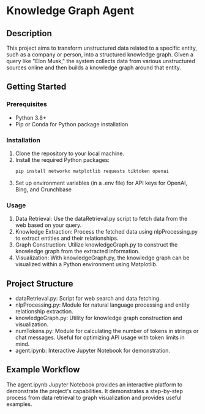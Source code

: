 # Knowledge Graph Agent

## Description

This project aims to transform unstructured data related to a specific entity, such as a company or person, into a structured knowledge graph. Given a query like "Elon Musk," the system collects data from various unstructured sources online and then builds a knowledge graph around that entity.

## Getting Started

### Prerequisites

- Python 3.8+
- Pip or Conda for Python package installation

### Installation

1. Clone the repository to your local machine.
2. Install the required Python packages:
   ```sh
   pip install networkx matplotlib requests tiktoken openai
   ```
3. Set up environment variables (in a .env file) for API keys for OpenAI, Bing, and Crunchbase

### Usage

1. Data Retrieval: Use the dataRetrieval.py script to fetch data from the web based on your query.
2. Knowledge Extraction: Process the fetched data using nlpProcessing.py to extract entities and their relationships.
3. Graph Construction: Utilize knowledgeGraph.py to construct the knowledge graph from the extracted information.
4. Visualization: With knowledgeGraph.py, the knowledge graph can be visualized within a Python environment using Matplotlib.

## Project Structure

- dataRetrieval.py: Script for web search and data fetching.
- nlpProcessing.py: Module for natural language processing and entity relationship extraction.
- knowledgeGraph.py: Utility for knowledge graph construction and visualization.
- numTokens.py: Module for calculating the number of tokens in strings or chat messages. Useful for optimizing API usage with token limits in mind.
- agent.ipynb: Interactive Jupyter Notebook for demonstration.

## Example Workflow
The agent.ipynb Jupyter Notebook provides an interactive platform to demonstrate the project's capabilities. It demonstrates a step-by-step process from data retrieval to graph visualization and provides useful examples.